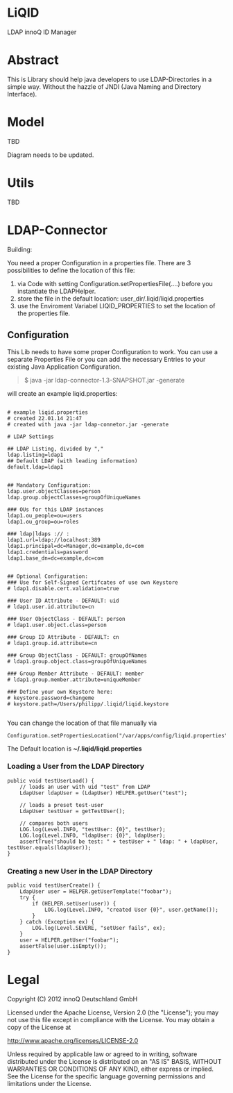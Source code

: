 LiQID
=====
LDAP innoQ ID Manager

# Abstract

This is Library should help java developers to use LDAP-Directories in a simple way. Without the hazzle of JNDI (Java Naming and Directory Interface).

# Model
TBD

Diagram needs to be updated.

# Utils
TBD

# LDAP-Connector

Building:

You need a proper Configuration in a properties file.
There are 3 possibilities to define the location of this file:

1. via Code with setting Configuration.setPropertiesFile(....) before you instantiate the LDAPHelper.
2. store the file in the default location: user_dir/.liqid/liqid.properties
3. use the Enviroment Variabel LIQID_PROPERTIES to set the location of the properties file.

## Configuration
This Lib needs to have some proper Configuration to work. You can use a separate Properties File or you can add the necessary Entries to your existing Java Application Configuration. 

> $ java -jar ldap-connector-1.3-SNAPSHOT.jar -generate

will create an example liqid.properties:

<pre><code>
# example liqid.properties
# created 22.01.14 21:47
# created with java -jar ldap-connetor.jar -generate

# LDAP Settings

## LDAP Listing, divided by ","
ldap.listing=ldap1
## Default LDAP (with leading information)
default.ldap=ldap1


## Mandatory Configuration:
ldap.user.objectClasses=person
ldap.group.objectClasses=groupOfUniqueNames

### OUs for this LDAP instances
ldap1.ou_people=ou=users
ldap1.ou_group=ou=roles

### ldap|ldaps :// <host>:<port>
ldap1.url=ldap://localhost:389
ldap1.principal=dc=Manager,dc=example,dc=com
ldap1.credentials=password
ldap1.base_dn=dc=example,dc=com


## Optional Configuration:
### Use for Self-Signed Certifcates of use own Keystore
# ldap1.disable.cert.validation=true

### User ID Attribute - DEFAULT: uid
# ldap1.user.id.attribute=cn

### User ObjectClass - DEFAULT: person
# ldap1.user.object.class=person

### Group ID Attribute - DEFAULT: cn
# ldap1.group.id.attribute=cn

### Group ObjectClass - DEFAULT: groupOfNames
# ldap1.group.object.class=groupOfUniqueNames

### Group Member Attribute - DEFAULT: member
# ldap1.group.member.attribute=uniqueMember

### Define your own Keystore here:
# keystore.password=changeme
# keystore.path=/Users/philipp/.liqid/liqid.keystore

</code></pre>

You can change the location of that file manually via

    Configuration.setPropertiesLocation("/var/apps/config/liqid.properties");
    
The Default location is __~/.liqid/liqid.properties__    

### Loading a User from the LDAP Directory

    public void testUserLoad() {
        // loads an user with uid "test" from LDAP
        LdapUser ldapUser = (LdapUser) HELPER.getUser("test");

        // loads a preset test-user
        LdapUser testUser = getTestUser();
        
        // compares both users
        LOG.log(Level.INFO, "testUser: {0}", testUser);
        LOG.log(Level.INFO, "ldapUser: {0}", ldapUser);
        assertTrue("should be test: " + testUser + " ldap: " + ldapUser, testUser.equals(ldapUser));
    }
	
### Creating a new User in the LDAP Directory

    public void testUserCreate() {
        LdapUser user = HELPER.getUserTemplate("foobar");
        try {
            if (HELPER.setUser(user)) {
                LOG.log(Level.INFO, "created User {0}", user.getName());
            }
        } catch (Exception ex) {
            LOG.log(Level.SEVERE, "setUser fails", ex);
        }
        user = HELPER.getUser("foobar");
        assertFalse(user.isEmpty());
    }	

# Legal

  Copyright (C) 2012 innoQ Deutschland GmbH

  Licensed under the Apache License, Version 2.0 (the "License");
  you may not use this file except in compliance with the License.
  You may obtain a copy of the License at

  http://www.apache.org/licenses/LICENSE-2.0

  Unless required by applicable law or agreed to in writing, software
  distributed under the License is distributed on an "AS IS" BASIS,
  WITHOUT WARRANTIES OR CONDITIONS OF ANY KIND, either express or implied.
  See the License for the specific language governing permissions and
  limitations under the License.

